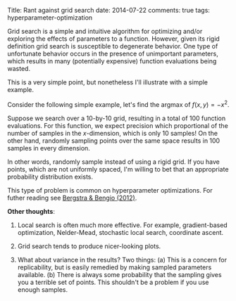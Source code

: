Title: Rant against grid search
date: 2014-07-22
comments: true
tags: hyperparameter-optimization

Grid search is a simple and intuitive algorithm for optimizing and/or exploring
the effects of parameters to a function. However, given its rigid definition
grid search is susceptible to degenerate behavior. One type of unfortunate
behavior occurs in the presence of unimportant parameters, which results in many
(potentially expensive) function evaluations being wasted.

This is a very simple point, but nonetheless I'll illustrate with a simple
example.

Consider the following simple example, let's find the argmax of $f(x,y) = -x^2$.

Suppose we search over a $10$-by-$10$ grid, resulting in a total of $100$
function evaluations. For this function, we expect precision which proportional
of the number of samples in the $x$-dimension, which is only $10$ samples! On
the other hand, randomly sampling points over the same space results in $100$
samples in every dimension.

In other words, randomly sample instead of using a rigid grid. If you have
points, which are not uniformly spaced, I'm willing to bet that an appropriate
probability distribution exists.

This type of problem is common on hyperparameter optimizations. For futher
reading see
[Bergstra & Bengio (2012)](http://jmlr.org/papers/volume13/bergstra12a/bergstra12a.pdf).

**Other thoughts**:

1. Local search is often much more effective. For example, gradient-based
   optimization, Nelder-Mead, stochastic local search, coordinate ascent.

2. Grid search tends to produce nicer-looking plots.

3. What about variance in the results? Two things: (a) This is a concern for
   replicability, but is easily remedied by making sampled parameters
   available. (b) There is always some probability that the sampling gives you a
   terrible set of points. This shouldn't be a problem if you use enough
   samples.
